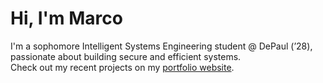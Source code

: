 # Hi, I'm Marco

I'm a sophomore Intelligent Systems Engineering student @ DePaul (’28), passionate about building secure and efficient systems.  
Check out my recent projects on my [portfolio website](https://mardigiorgio.github.io/portfolio-site/).
